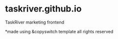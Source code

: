 # taskriver.github.io
TaskRiver marketing frontend

*made using &copyswitch template all rights reserved

